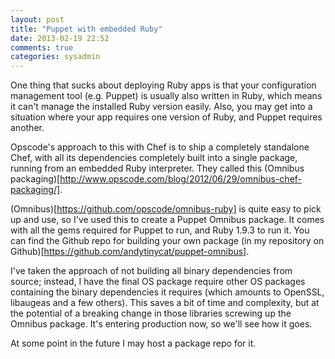 ```yaml
---
layout: post
title: "Puppet with embedded Ruby"
date: 2013-02-19 22:52
comments: true
categories: sysadmin
---
```


One thing that sucks about deploying Ruby apps is that your configuration management tool (e.g. Puppet) is usually also written in Ruby, which means it can't manage the installed Ruby version easily. Also, you may get into a situation where your app requires one version of Ruby, and Puppet requires another.

Opscode's approach to this with Chef is to ship a completely standalone Chef, with all its dependencies completely built into a single package, running from an embedded Ruby interpreter. They called this (Omnibus packaging)[http://www.opscode.com/blog/2012/06/29/omnibus-chef-packaging/].

(Omnibus)[https://github.com/opscode/omnibus-ruby] is quite easy to pick up and use, so I've used this to create a Puppet Omnibus package. It comes with all the gems required for Puppet to run, and Ruby 1.9.3 to run it. You can find the Github repo for building your own package (in my repository on Github)[https://github.com/andytinycat/puppet-omnibus].

I've taken the approach of not building all binary dependencies from source; instead, I have the final OS package require other OS packages containing the binary dependencies it requires (which amounts to OpenSSL, libaugeas and a few others). This saves a bit of time and complexity, but at the potential of a breaking change in those libraries screwing up the Omnibus package. It's entering production now, so we'll see how it goes.

At some point in the future I may host a package repo for it.
